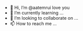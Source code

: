 - 👋 Hi, I’m @aatemrui love you
- 🌱 I’m currently learning ...
- 💞️ I’m looking to collaborate on ...
- 📫 How to reach me ...

<!---
aatemrui/aatemrui is a ✨ special ✨ repository because its `README.md` (this file) appears on your GitHub profile.
You can click the Preview link to take a look at your changes.
--->
